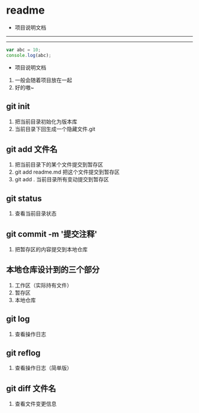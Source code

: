 # readme

- 项目说明文档

---

---

```js
var abc = 10;
console.log(abc);
```

- 项目说明文档

1. 一般会随着项目放在一起
2. 好的嗷~

## git init

1. 把当前目录初始化为版本库
2. 当前目录下回生成一个隐藏文件.git

## git add 文件名

1. 把当前目录下的某个文件提交到暂存区
2. git add readme.md 把这个文件提交到暂存区
3. git add . 当前目录所有变动提交到暂存区

## git status

1. 查看当前目录状态

## git commit -m '提交注释'

1. 把暂存区的内容提交到本地仓库

## 本地仓库设计到的三个部分

1. 工作区（实际持有文件）
2. 暂存区
3. 本地仓库

## git log

1. 查看操作日志

## git reflog

1. 查看操作日志（简单版）

## git diff 文件名

1. 查看文件变更信息

